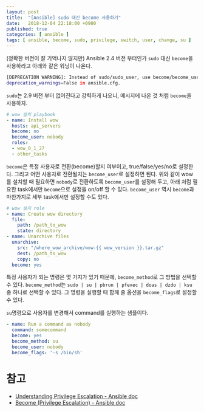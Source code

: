 ```yaml
---
layout: post
title:  "[Ansible] sudo 대신 become 사용하기"
date:   2018-12-04 22:18:00 +0900
published: true
categories: [ ansible ]
tags: [ ansible, become, sudo, privilege, switch, user, change, su ]
---
```


(정확한 버전이 잘 기억나지 않지만) Ansible 2.4 버전 부터인가 `sudo` 대신 `become`을 사용하라고 아래와 같은 워닝이 나온다.

```bash
[DEPRECATION WARNING]: Instead of sudo/sudo_user, use become/become_user and make sure become_method is 'sudo' (default). This feature will be removed in version 2.9. Deprecation warnings can be disabled by setting
deprecation_warnings=False in ansible.cfg.
```

`sudo`는 2.9 버전 부터 없어진다고 강력하게 나오니, 메시지에 나온 것 처럼 `become`을 사용하자.

```yaml
# wow 설치 playbook
- name: Install wow
  hosts: api_servers
  become: no
  become_user: nobody
  roles:
  - wow_0_1_27
  - other_tasks
```

`become`은 특정 사용자로 전환(become)할지 여부이고, true/false/yes/no로 설정한다. 그리고 어떤 사용자로 전환될지는 `become_user`로 설정하면 된다. 위와 같이 wow를 설치할 때 필요하면 `nobody`로 전환하도록 `become_user`를 설정해 두고, 아래 처럼 필요한 task에서만 `become`으로 설정을 on/off 할 수 있다. `become_user` 역시 `become`과 마찬가지로 세부 task에서만 설정할 수도 있다.

```yaml
# wow 설치 role
- name: Create wow directory
  file:
    path: /path_to_wow
    state: directory
- name: Unarchive files
  unarchive:
    src: "/where_wow_archive/wow-{{ wow_version }}.tar.gz"
    dest: /path_to_wow
    copy: no
  become: yes
```

특정 사용자가 되는 명령은 몇 가지가 있기 때문에, `become_method`로 그 방법을 선택할 수 있다. `become_method`는 `sudo | su | pbrun | pfexec | doas | dzdo | ksu` 중 하나로 선택할 수 있다. 그 명령을 실행할 때 함께 줄 옵션을 `become_flags`로 설정할 수 있다.

`su`명령으로 사용자를 변경해서 command를 실행하는 샘플이다.

```yaml
- name: Run a command as nobody
  command: somecommand
  become: yes
  become_method: su
  become_user: nobody
  become_flags: '-s /bin/sh'
```


# 참고

- [Understanding Privilege Escalation - Ansible doc](https://docs.ansible.com/ansible/2.6/user_guide/become.html)
- [Become (Privilege Escalation) - Ansible doc](https://docs.ansible.com/ansible/2.4/become.html)
